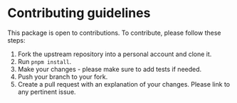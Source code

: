 # Contributing guidelines

This package is open to contributions. To contribute, please follow these steps:

1. Fork the upstream repository into a personal account and clone it. 
2. Run `pnpm install`.
3. Make your changes - please make sure to add tests if needed. 
4. Push your branch to your fork.
5. Create a pull request with an explanation of your changes. Please link to any pertinent issue.